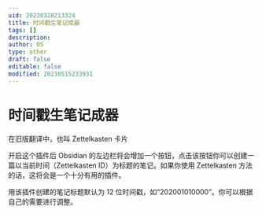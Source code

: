 ```yaml
---
uid: 20230328213324
title: 时间戳生笔记成器
tags: []
description: 
author: OS
type: other
draft: false
editable: false
modified: 20230515233931
---
```


# 时间戳生笔记成器

在旧版翻译中，也叫 Zettelkasten 卡片

开启这个插件后 Obsidian 的左边栏将会增加一个按钮，点击该按钮你可以创建一篇以当前时间（Zettelkasten ID）为标题的笔记。如果你使用 Zettelkasten 方法的话，这将会是一个十分有用的插件。

用该插件创建的笔记标题默认为 12 位时间戳，如“202001010000”。你可以根据自己的需要进行调整。
